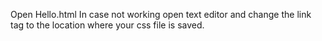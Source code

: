 Open Hello.html
In case not working open text editor and change the link tag to the location where your css file is saved.
